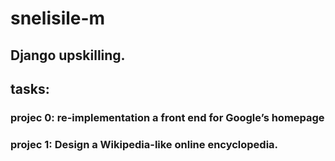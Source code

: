 # snelisile-m

## Django upskilling.

## tasks:
### projec 0: re-implementation a front end for Google’s homepage
### projec 1: Design a Wikipedia-like online encyclopedia.

